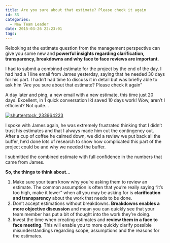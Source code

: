 ```yaml
---
title: Are you sure about that estimate? Please check it again
id: 33
categories:
  - New Team Leader
date: 2015-03-26 22:23:01
tags:
---
```


Relooking at the estimate question from the management perspective can give you some new and **powerful insights regarding clarification, transparency, breakdowns and why face to face reviews are important.**

I had to submit a combined estimate for the project by the end of the day. I had had a 1 line email from James yesterday, saying that he needed 30 days for his part. I hadn’t had time to discuss it in detail but was briefly able to ask him “Are you sure about that estimate? Please check it again”

A day later and ping, a new email with a new estimate, this time just 20 days. Excellent, in 1 quick conversation I’d saved 10 days work! Wow, aren’t I efficient? Not quite...

[![shutterstock_233964223](http://162.144.28.164/~writtep3/leadtechie/wp-content/uploads/2015/03/shutterstock_233964223-1024x739.jpg)](http://162.144.28.164/~writtep3/leadtechie/wp-content/uploads/2015/03/shutterstock_233964223.jpg)

I spoke with James again, he was extremely frustrated thinking that I didn’t trust his estimates and that I always made him cut the contingency out. After a cup of coffee he calmed down, we did a review we put back all the buffer, he’d done lots of research to show how complicated this part of the project could be and why we needed the buffer.

I submitted the combined estimate with full confidence in the numbers that came from James.

**So, the things to think about...**

1.  Make sure your team know why you’re asking them to review an estimate. The common assumption is often that you’re really saying “it’s too high, make it lower” when all you may be asking for is **clarification and transparency** about the work that needs to be done.
2.  Don’t accept estimations without breakdowns. **Breakdowns enables a more objective discussion** and mean you can quickly see that your team member has put a bit of thought into the work they’re doing.
3.  Invest the time when creating estimates and **review them in a face to face meeting**. This will enable you to more quickly clarify possible misunderstandings regarding scope, assumptions and the reasons for the estimates.